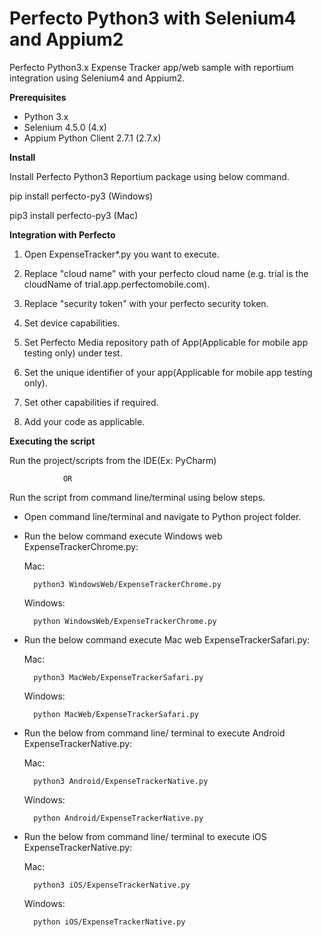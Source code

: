 # Perfecto Python3 with Selenium4 and Appium2
Perfecto Python3.x Expense Tracker app/web sample with reportium integration using Selenium4 and Appium2.

**Prerequisites**
- Python 3.x
- Selenium 4.5.0 (4.x)
- Appium Python Client 2.7.1 (2.7.x)


**Install** 

Install Perfecto Python3 Reportium package using below command.

pip install perfecto-py3 (Windows)

pip3 install perfecto-py3 (Mac)


**Integration with Perfecto**
1. Open ExpenseTracker*.py you want to execute.


2. Replace "cloud name" with your perfecto cloud name (e.g. trial is the cloudName of trial.app.perfectomobile.com).


3. Replace "security token" with your perfecto security token.


4. Set device capabilities.


5. Set Perfecto Media repository path of App(Applicable for mobile app testing only) under test.


6. Set the unique identifier of your app(Applicable for mobile app testing only).


7. Set other capabilities if required.


8. Add your code as applicable.


**Executing the script**

Run the project/scripts from the IDE(Ex: PyCharm)

                OR
Run the script from command line/terminal using below steps.

- Open command line/terminal and navigate to Python project folder.

- Run the below command execute Windows web ExpenseTrackerChrome.py:

    Mac:

        python3 WindowsWeb/ExpenseTrackerChrome.py

    Windows:

        python WindowsWeb/ExpenseTrackerChrome.py

- Run the below command execute Mac web ExpenseTrackerSafari.py:

    Mac:

        python3 MacWeb/ExpenseTrackerSafari.py

    Windows:

        python MacWeb/ExpenseTrackerSafari.py

- Run the below from command line/ terminal to execute Android ExpenseTrackerNative.py:

    Mac:

        python3 Android/ExpenseTrackerNative.py

    Windows:

        python Android/ExpenseTrackerNative.py

- Run the below from command line/ terminal to execute iOS ExpenseTrackerNative.py:

    Mac:

        python3 iOS/ExpenseTrackerNative.py

    Windows:

        python iOS/ExpenseTrackerNative.py
